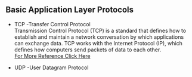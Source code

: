 

## Basic Application Layer Protocols
- TCP -Transfer Control Protocol <br>
Transmission Control Protocol (TCP) is a standard that defines how to establish and maintain a network conversation by which applications can exchange data.
TCP works with the Internet Protocol (IP), which defines how computers send packets of data to each other.<br>
[For More Reference Click Here](https://www.youtube.com/watch?v=c8aet11HNxg)



- UDP -User Datagram Protocol

